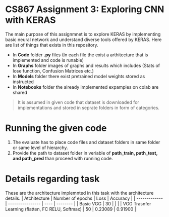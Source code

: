 # CS867 Assignment 3: Exploring CNN with KERAS
The main purpose of this assignmnet is to explore KERAS by implementing basic neural network and understand diverse tools offered by KERAS.
Here are list of things that exists in this repository.
- In **Code** folder **.py** files (In each file the exist a arthitecture that is implemented and code is runable)
- In **Graphs** folder images of graphs and results which includes (Stats of lose function, Confusion Matrices  etc.)
- In **Models** folder there exist pretrained model weights stored as instructed
- In **Notebooks** folder the already implemented expamples on colab are shared 
>It is assumed in given code that dataset is downloaded for implementations and stored in seprate folders in form of categories.
# Running the given code
1. The evaluate has to place code files and dataset folders in same folder or same level of hierarchy.
2. Provide the path to dataset folder in veriable of **path_train, path_test, and path_pred** than proceed with running code.
# Details regarding task
These are the architecture implemnted in this task with the architecture details.
| Atchitecture  | Number of epochs | Loss | Accuracy |
| ------------- | ---------------- | ---- | -------- |
| Basic VGG     | 30               |      |          |
| VGG Trasnfer Learning (flatten, FC RELU, Softmax)  | 50  | 0.23089 | 0.91900 |
